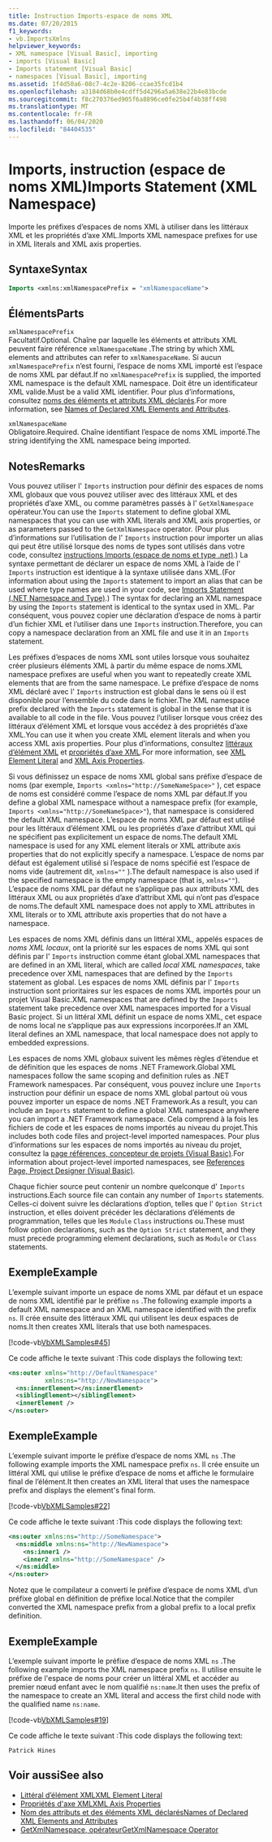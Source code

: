 ```yaml
---
title: Instruction Imports-espace de noms XML
ms.date: 07/20/2015
f1_keywords:
- vb.ImportsXmlns
helpviewer_keywords:
- XML namespace [Visual Basic], importing
- imports [Visual Basic]
- Imports statement [Visual Basic]
- namespaces [Visual Basic], importing
ms.assetid: 1f4d50a6-08c7-4c2e-8206-ccae35fcd1b4
ms.openlocfilehash: a3184d68b0e4cdff5d4296a5a638e22b4e83bcde
ms.sourcegitcommit: f8c270376ed905f6a8896ce0fe25b4f4b38ff498
ms.translationtype: MT
ms.contentlocale: fr-FR
ms.lasthandoff: 06/04/2020
ms.locfileid: "84404535"
---
```

# <a name="imports-statement-xml-namespace"></a><span data-ttu-id="0b9a7-102">Imports, instruction (espace de noms XML)</span><span class="sxs-lookup"><span data-stu-id="0b9a7-102">Imports Statement (XML Namespace)</span></span>

<span data-ttu-id="0b9a7-103">Importe les préfixes d’espaces de noms XML à utiliser dans les littéraux XML et les propriétés d’axe XML.</span><span class="sxs-lookup"><span data-stu-id="0b9a7-103">Imports XML namespace prefixes for use in XML literals and XML axis properties.</span></span>

## <a name="syntax"></a><span data-ttu-id="0b9a7-104">Syntaxe</span><span class="sxs-lookup"><span data-stu-id="0b9a7-104">Syntax</span></span>

```vb
Imports <xmlns:xmlNamespacePrefix = "xmlNamespaceName">
```

## <a name="parts"></a><span data-ttu-id="0b9a7-105">Éléments</span><span class="sxs-lookup"><span data-stu-id="0b9a7-105">Parts</span></span>

`xmlNamespacePrefix`  
<span data-ttu-id="0b9a7-106">Facultatif.</span><span class="sxs-lookup"><span data-stu-id="0b9a7-106">Optional.</span></span> <span data-ttu-id="0b9a7-107">Chaîne par laquelle les éléments et attributs XML peuvent faire référence `xmlNamespaceName` .</span><span class="sxs-lookup"><span data-stu-id="0b9a7-107">The string by which XML elements and attributes can refer to `xmlNamespaceName`.</span></span> <span data-ttu-id="0b9a7-108">Si aucun `xmlNamespacePrefix` n’est fourni, l’espace de noms XML importé est l’espace de noms XML par défaut.</span><span class="sxs-lookup"><span data-stu-id="0b9a7-108">If no `xmlNamespacePrefix` is supplied, the imported XML namespace is the default XML namespace.</span></span> <span data-ttu-id="0b9a7-109">Doit être un identificateur XML valide.</span><span class="sxs-lookup"><span data-stu-id="0b9a7-109">Must be a valid XML identifier.</span></span> <span data-ttu-id="0b9a7-110">Pour plus d’informations, consultez [noms des éléments et attributs XML déclarés](../../programming-guide/language-features/xml/names-of-declared-xml-elements-and-attributes.md).</span><span class="sxs-lookup"><span data-stu-id="0b9a7-110">For more information, see [Names of Declared XML Elements and Attributes](../../programming-guide/language-features/xml/names-of-declared-xml-elements-and-attributes.md).</span></span>

`xmlNamespaceName`  
<span data-ttu-id="0b9a7-111">Obligatoire.</span><span class="sxs-lookup"><span data-stu-id="0b9a7-111">Required.</span></span> <span data-ttu-id="0b9a7-112">Chaîne identifiant l’espace de noms XML importé.</span><span class="sxs-lookup"><span data-stu-id="0b9a7-112">The string identifying the XML namespace being imported.</span></span>

## <a name="remarks"></a><span data-ttu-id="0b9a7-113">Notes</span><span class="sxs-lookup"><span data-stu-id="0b9a7-113">Remarks</span></span>

<span data-ttu-id="0b9a7-114">Vous pouvez utiliser l' `Imports` instruction pour définir des espaces de noms XML globaux que vous pouvez utiliser avec des littéraux XML et des propriétés d’axe XML, ou comme paramètres passés à l' `GetXmlNamespace` opérateur.</span><span class="sxs-lookup"><span data-stu-id="0b9a7-114">You can use the `Imports` statement to define global XML namespaces that you can use with XML literals and XML axis properties, or as parameters passed to the `GetXmlNamespace` operator.</span></span> <span data-ttu-id="0b9a7-115">(Pour plus d’informations sur l’utilisation de l' `Imports` instruction pour importer un alias qui peut être utilisé lorsque des noms de types sont utilisés dans votre code, consultez [instructions Imports (espace de noms et type .net)](imports-statement-net-namespace-and-type.md).) La syntaxe permettant de déclarer un espace de noms XML à l’aide de l' `Imports` instruction est identique à la syntaxe utilisée dans XML.</span><span class="sxs-lookup"><span data-stu-id="0b9a7-115">(For information about using the `Imports` statement to import an alias that can be used where type names are used in your code, see [Imports Statement (.NET Namespace and Type)](imports-statement-net-namespace-and-type.md).) The syntax for declaring an XML namespace by using the `Imports` statement is identical to the syntax used in XML.</span></span> <span data-ttu-id="0b9a7-116">Par conséquent, vous pouvez copier une déclaration d’espace de noms à partir d’un fichier XML et l’utiliser dans une `Imports` instruction.</span><span class="sxs-lookup"><span data-stu-id="0b9a7-116">Therefore, you can copy a namespace declaration from an XML file and use it in an `Imports` statement.</span></span>

<span data-ttu-id="0b9a7-117">Les préfixes d’espaces de noms XML sont utiles lorsque vous souhaitez créer plusieurs éléments XML à partir du même espace de noms.</span><span class="sxs-lookup"><span data-stu-id="0b9a7-117">XML namespace prefixes are useful when you want to repeatedly create XML elements that are from the same namespace.</span></span> <span data-ttu-id="0b9a7-118">Le préfixe d’espace de noms XML déclaré avec l' `Imports` instruction est global dans le sens où il est disponible pour l’ensemble du code dans le fichier.</span><span class="sxs-lookup"><span data-stu-id="0b9a7-118">The XML namespace prefix declared with the `Imports` statement is global in the sense that it is available to all code in the file.</span></span> <span data-ttu-id="0b9a7-119">Vous pouvez l’utiliser lorsque vous créez des littéraux d’élément XML et lorsque vous accédez à des propriétés d’axe XML.</span><span class="sxs-lookup"><span data-stu-id="0b9a7-119">You can use it when you create XML element literals and when you access XML axis properties.</span></span> <span data-ttu-id="0b9a7-120">Pour plus d’informations, consultez [littéraux d’élément XML](../xml-literals/xml-element-literal.md) et [propriétés d’axe XML](../xml-axis/index.md).</span><span class="sxs-lookup"><span data-stu-id="0b9a7-120">For more information, see [XML Element Literal](../xml-literals/xml-element-literal.md) and [XML Axis Properties](../xml-axis/index.md).</span></span>

<span data-ttu-id="0b9a7-121">Si vous définissez un espace de noms XML global sans préfixe d’espace de noms (par exemple, `Imports <xmlns="http://SomeNameSpace>"` ), cet espace de noms est considéré comme l’espace de noms XML par défaut.</span><span class="sxs-lookup"><span data-stu-id="0b9a7-121">If you define a global XML namespace without a namespace prefix (for example, `Imports <xmlns="http://SomeNameSpace>"`), that namespace is considered the default XML namespace.</span></span> <span data-ttu-id="0b9a7-122">L’espace de noms XML par défaut est utilisé pour les littéraux d’élément XML ou les propriétés d’axe d’attribut XML qui ne spécifient pas explicitement un espace de noms.</span><span class="sxs-lookup"><span data-stu-id="0b9a7-122">The default XML namespace is used for any XML element literals or XML attribute axis properties that do not explicitly specify a namespace.</span></span> <span data-ttu-id="0b9a7-123">L’espace de noms par défaut est également utilisé si l’espace de noms spécifié est l’espace de noms vide (autrement dit, `xmlns=""` ).</span><span class="sxs-lookup"><span data-stu-id="0b9a7-123">The default namespace is also used if the specified namespace is the empty namespace (that is, `xmlns=""`).</span></span> <span data-ttu-id="0b9a7-124">L’espace de noms XML par défaut ne s’applique pas aux attributs XML des littéraux XML ou aux propriétés d’axe d’attribut XML qui n’ont pas d’espace de noms.</span><span class="sxs-lookup"><span data-stu-id="0b9a7-124">The default XML namespace does not apply to XML attributes in XML literals or to XML attribute axis properties that do not have a namespace.</span></span>

<span data-ttu-id="0b9a7-125">Les espaces de noms XML définis dans un littéral XML, appelés espaces de *noms XML locaux*, ont la priorité sur les espaces de noms XML qui sont définis par l' `Imports` instruction comme étant global.</span><span class="sxs-lookup"><span data-stu-id="0b9a7-125">XML namespaces that are defined in an XML literal, which are called *local XML namespaces*, take precedence over XML namespaces that are defined by the `Imports` statement as global.</span></span> <span data-ttu-id="0b9a7-126">Les espaces de noms XML définis par l' `Imports` instruction sont prioritaires sur les espaces de noms XML importés pour un projet Visual Basic.</span><span class="sxs-lookup"><span data-stu-id="0b9a7-126">XML namespaces that are defined by the `Imports` statement take precedence over XML namespaces imported for a Visual Basic project.</span></span> <span data-ttu-id="0b9a7-127">Si un littéral XML définit un espace de noms XML, cet espace de noms local ne s’applique pas aux expressions incorporées.</span><span class="sxs-lookup"><span data-stu-id="0b9a7-127">If an XML literal defines an XML namespace, that local namespace does not apply to embedded expressions.</span></span>

<span data-ttu-id="0b9a7-128">Les espaces de noms XML globaux suivent les mêmes règles d’étendue et de définition que les espaces de noms .NET Framework.</span><span class="sxs-lookup"><span data-stu-id="0b9a7-128">Global XML namespaces follow the same scoping and definition rules as .NET Framework namespaces.</span></span> <span data-ttu-id="0b9a7-129">Par conséquent, vous pouvez inclure une `Imports` instruction pour définir un espace de noms XML global partout où vous pouvez importer un espace de noms .NET Framework.</span><span class="sxs-lookup"><span data-stu-id="0b9a7-129">As a result, you can include an `Imports` statement to define a global XML namespace anywhere you can import a .NET Framework namespace.</span></span> <span data-ttu-id="0b9a7-130">Cela comprend à la fois les fichiers de code et les espaces de noms importés au niveau du projet.</span><span class="sxs-lookup"><span data-stu-id="0b9a7-130">This includes both code files and project-level imported namespaces.</span></span> <span data-ttu-id="0b9a7-131">Pour plus d’informations sur les espaces de noms importés au niveau du projet, consultez la [page références, concepteur de projets (Visual Basic)](/visualstudio/ide/reference/references-page-project-designer-visual-basic).</span><span class="sxs-lookup"><span data-stu-id="0b9a7-131">For information about project-level imported namespaces, see [References Page, Project Designer (Visual Basic)](/visualstudio/ide/reference/references-page-project-designer-visual-basic).</span></span>

<span data-ttu-id="0b9a7-132">Chaque fichier source peut contenir un nombre quelconque d' `Imports` instructions.</span><span class="sxs-lookup"><span data-stu-id="0b9a7-132">Each source file can contain any number of `Imports` statements.</span></span> <span data-ttu-id="0b9a7-133">Celles-ci doivent suivre les déclarations d’option, telles que l' `Option Strict` instruction, et elles doivent précéder les déclarations d’éléments de programmation, telles que les `Module` `Class` instructions ou.</span><span class="sxs-lookup"><span data-stu-id="0b9a7-133">These must follow option declarations, such as the `Option Strict` statement, and they must precede programming element declarations, such as `Module` or `Class` statements.</span></span>

## <a name="example"></a><span data-ttu-id="0b9a7-134">Exemple</span><span class="sxs-lookup"><span data-stu-id="0b9a7-134">Example</span></span>

<span data-ttu-id="0b9a7-135">L’exemple suivant importe un espace de noms XML par défaut et un espace de noms XML identifié par le préfixe `ns` .</span><span class="sxs-lookup"><span data-stu-id="0b9a7-135">The following example imports a default XML namespace and an XML namespace identified with the prefix `ns`.</span></span> <span data-ttu-id="0b9a7-136">Il crée ensuite des littéraux XML qui utilisent les deux espaces de noms.</span><span class="sxs-lookup"><span data-stu-id="0b9a7-136">It then creates XML literals that use both namespaces.</span></span>

[!code-vb[VbXMLSamples#45](~/samples/snippets/visualbasic/VS_Snippets_VBCSharp/VbXMLSamples/VB/Module1.vb#45)]

<span data-ttu-id="0b9a7-137">Ce code affiche le texte suivant :</span><span class="sxs-lookup"><span data-stu-id="0b9a7-137">This code displays the following text:</span></span>

```xml
<ns:outer xmlns="http://DefaultNamespace"
          xmlns:ns="http://NewNamespace">
  <ns:innerElement></ns:innerElement>
  <siblingElement></siblingElement>
  <innerElement />
</ns:outer>
```

## <a name="example"></a><span data-ttu-id="0b9a7-138">Exemple</span><span class="sxs-lookup"><span data-stu-id="0b9a7-138">Example</span></span>

<span data-ttu-id="0b9a7-139">L’exemple suivant importe le préfixe d’espace de noms XML `ns` .</span><span class="sxs-lookup"><span data-stu-id="0b9a7-139">The following example imports the XML namespace prefix `ns`.</span></span> <span data-ttu-id="0b9a7-140">Il crée ensuite un littéral XML qui utilise le préfixe d’espace de noms et affiche le formulaire final de l’élément.</span><span class="sxs-lookup"><span data-stu-id="0b9a7-140">It then creates an XML literal that uses the namespace prefix and displays the element's final form.</span></span>

[!code-vb[VbXMLSamples#22](~/samples/snippets/visualbasic/VS_Snippets_VBCSharp/VbXMLSamples/VB/XMLSamples10.vb#22)]

<span data-ttu-id="0b9a7-141">Ce code affiche le texte suivant :</span><span class="sxs-lookup"><span data-stu-id="0b9a7-141">This code displays the following text:</span></span>

```xml
<ns:outer xmlns:ns="http://SomeNamespace">
  <ns:middle xmlns:ns="http://NewNamespace">
    <ns:inner1 />
    <inner2 xmlns="http://SomeNamespace" />
  </ns:middle>
</ns:outer>
```

<span data-ttu-id="0b9a7-142">Notez que le compilateur a converti le préfixe d’espace de noms XML d’un préfixe global en définition de préfixe local.</span><span class="sxs-lookup"><span data-stu-id="0b9a7-142">Notice that the compiler converted the XML namespace prefix from a global prefix to a local prefix definition.</span></span>

## <a name="example"></a><span data-ttu-id="0b9a7-143">Exemple</span><span class="sxs-lookup"><span data-stu-id="0b9a7-143">Example</span></span>

<span data-ttu-id="0b9a7-144">L’exemple suivant importe le préfixe d’espace de noms XML `ns` .</span><span class="sxs-lookup"><span data-stu-id="0b9a7-144">The following example imports the XML namespace prefix `ns`.</span></span> <span data-ttu-id="0b9a7-145">Il utilise ensuite le préfixe de l'espace de noms pour créer un littéral XML et accéder au premier nœud enfant avec le nom qualifié `ns:name`.</span><span class="sxs-lookup"><span data-stu-id="0b9a7-145">It then uses the prefix of the namespace to create an XML literal and access the first child node with the qualified name `ns:name`.</span></span>

[!code-vb[VbXMLSamples#19](~/samples/snippets/visualbasic/VS_Snippets_VBCSharp/VbXMLSamples/VB/XMLSamples8.vb#19)]

<span data-ttu-id="0b9a7-146">Ce code affiche le texte suivant :</span><span class="sxs-lookup"><span data-stu-id="0b9a7-146">This code displays the following text:</span></span>

`Patrick Hines`

## <a name="see-also"></a><span data-ttu-id="0b9a7-147">Voir aussi</span><span class="sxs-lookup"><span data-stu-id="0b9a7-147">See also</span></span>

- [<span data-ttu-id="0b9a7-148">Littéral d’élément XML</span><span class="sxs-lookup"><span data-stu-id="0b9a7-148">XML Element Literal</span></span>](../xml-literals/xml-element-literal.md)
- [<span data-ttu-id="0b9a7-149">Propriétés d'axe XML</span><span class="sxs-lookup"><span data-stu-id="0b9a7-149">XML Axis Properties</span></span>](../xml-axis/index.md)
- [<span data-ttu-id="0b9a7-150">Nom des attributs et des éléments XML déclarés</span><span class="sxs-lookup"><span data-stu-id="0b9a7-150">Names of Declared XML Elements and Attributes</span></span>](../../programming-guide/language-features/xml/names-of-declared-xml-elements-and-attributes.md)
- [<span data-ttu-id="0b9a7-151">GetXmlNamespace, opérateur</span><span class="sxs-lookup"><span data-stu-id="0b9a7-151">GetXmlNamespace Operator</span></span>](../operators/getxmlnamespace-operator.md)

